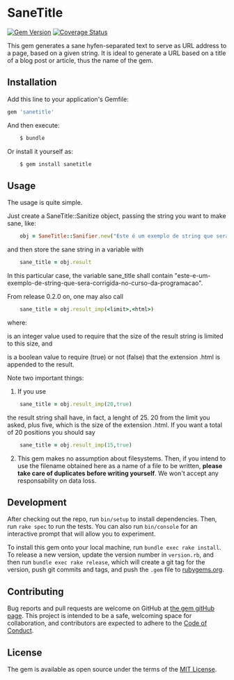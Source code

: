 # SaneTitle

[![Gem Version](https://badge.fury.io/rb/sanetitle.svg)](https://badge.fury.io/rb/sanetitle)
[![Coverage Status](https://coveralls.io/repos/github/EdDeAlmeidaJr/sanetitle/badge.svg?branch=master)](https://coveralls.io/github/EdDeAlmeidaJr/sanetitle?branch=master)


This gem generates a sane hyfen-separated text to serve as URL address to a page, based on a given string. It is ideal to generate a URL based on a title of a blog post or article, thus the name of the gem.

## Installation

Add this line to your application's Gemfile:

```ruby
gem 'sanetitle'
```

And then execute:

```bash
    $ bundle
```

Or install it yourself as:

```bash
    $ gem install sanetitle
```

## Usage

The usage is quite simple. 

Just create a SaneTitle::Sanitize object, passing the string you want to make sane, like:

```ruby
    obj = SaneTitle::Sanifier.new("Este é um exemplo de string que será corrigida no curso da programação")
```

and then store the sane string in a variable with

```ruby
    sane_title = obj.result
```

In this particular case, the variable sane_title shall contain "este-e-um-exemplo-de-string-que-sera-corrigida-no-curso-da-programacao".

From release 0.2.0 on, one may also call

```ruby
    sane_title = obj.result_imp(<limit>,<html>)
```

where:

<limit> is an integer value used to require that the size of the result string is limited to this size, and
<html> is a boolean value to require (true) or not (false) that the extension .html is appended to the result.

Note two important things:

1) If you use

```ruby
    sane_title = obj.result_imp(20,true)
```

the result string shall have, in fact, a lenght of 25. 20 from the limit you asked, plus five, which is the size of the extension .html. If you want a total of 20 positions you should say

```ruby
    sane_title = obj.result_imp(15,true)
```

2) This gem makes no assumption about filesystems. Then, if you intend to use the filename obtained here as a name of a file to be written, **please take care of duplicates before writing yourself**. We won't accept any responsability on data loss.

## Development

After checking out the repo, run `bin/setup` to install dependencies. Then, run `rake spec` to run the tests. You can also run `bin/console` for an interactive prompt that will allow you to experiment.

To install this gem onto your local machine, run `bundle exec rake install`. To release a new version, update the version number in `version.rb`, and then run `bundle exec rake release`, which will create a git tag for the version, push git commits and tags, and push the `.gem` file to [rubygems.org](https://rubygems.org).

## Contributing

Bug reports and pull requests are welcome on GitHub at [the gem gitHub page](https://github.com/EdDeAlmeidaJr/sanetitle). This project is intended to be a safe, welcoming space for collaboration, and contributors are expected to adhere to the [Code of Conduct](https://github.com/EdDeAlmeidaJr/sanetitle/blob/master/CODE_OF_CONDUCT.md).


## License

The gem is available as open source under the terms of the [MIT License](http://opensource.org/licenses/MIT).


